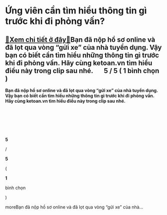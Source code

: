 Ứng viên cần tìm hiểu thông tin gì trước khi đi phỏng vấn?
==========================================================

[:gift:Xem chi tiết ở đây:gift:](https://hddtvn.com/ung-vien-can-tim-hieu-thong-tin-gi-truoc-khi-di-phong-van/)Bạn đã nộp hồ sơ online và đã lọt qua vòng “gửi xe” của nhà tuyển dụng. Vậy bạn có biết cần tìm hiểu những thông tin gì trước khi đi phỏng vấn. Hãy cùng ketoan.vn tìm hiểu điều này trong clip sau nhé.       5 / 5 ( 1 bình chọn )
------------------------------------------------------------------------------------------------------------------------------------------------------------------------------------------------------------------------------------

**Bạn đã nộp hồ sơ online và đã lọt qua vòng “gửi xe” của nhà tuyển dụng. Vậy bạn có biết cần tìm hiểu những thông tin gì trước khi đi phỏng vấn. Hãy cùng ketoan.vn tìm hiểu điều này trong clip sau nhé.**



 


 


 








































**5**  

/  

**5**  

(  

**1**  

  

 bình chọn   

)


moreBạn đã nộp hồ sơ online và đã lọt qua vòng “gửi xe” của nhà…

